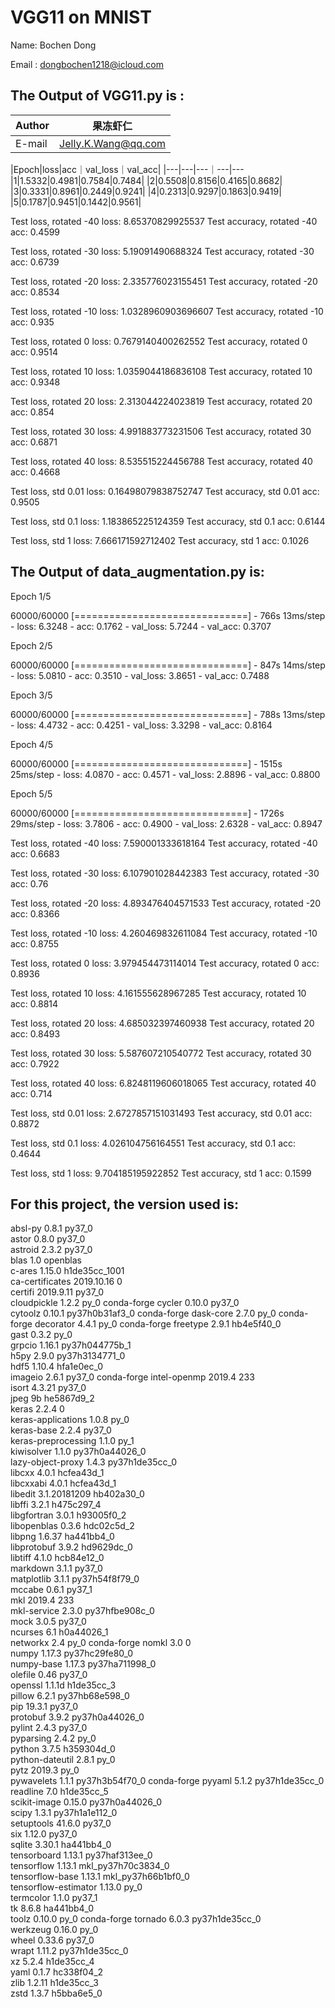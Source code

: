 # VGG11 on MNIST
Name: Bochen Dong

Email : dongbochen1218@icloud.com


## The Output of VGG11.py is :

|Author|果冻虾仁|
|---|---
|E-mail|Jelly.K.Wang@qq.com

|Epoch|loss|acc｜val_loss｜val_acc|
|---|---|---｜---|---
|1|1.5332|0.4981|0.7584|0.7484|
|2|0.5508|0.8156|0.4165|0.8682|
|3|0.3331|0.8961|0.2449|0.9241|
|4|0.2313|0.9297|0.1863|0.9419|
|5|0.1787|0.9451|0.1442|0.9561|


Test loss, rotated  -40  loss: 8.65370829925537
Test accuracy, rotated  -40  acc: 0.4599

Test loss, rotated  -30  loss: 5.19091490688324
Test accuracy, rotated  -30  acc: 0.6739

Test loss, rotated  -20  loss: 2.335776023155451
Test accuracy, rotated  -20  acc: 0.8534

Test loss, rotated  -10  loss: 1.0328960903696607
Test accuracy, rotated  -10  acc: 0.935

Test loss, rotated  0  loss: 0.7679140400262552
Test accuracy, rotated  0  acc: 0.9514

Test loss, rotated  10  loss: 1.0359044186836108
Test accuracy, rotated  10  acc: 0.9348

Test loss, rotated  20  loss: 2.313044224023819
Test accuracy, rotated  20  acc: 0.854

Test loss, rotated  30  loss: 4.991883773231506
Test accuracy, rotated  30  acc: 0.6871

Test loss, rotated  40  loss: 8.535515224456788
Test accuracy, rotated  40  acc: 0.4668

Test loss, std   0.01  loss: 0.16498079838752747
Test accuracy, std   0.01  acc: 0.9505

Test loss, std   0.1  loss: 1.183865225124359
Test accuracy, std   0.1  acc: 0.6144

Test loss, std   1  loss: 7.666171592712402
Test accuracy, std   1  acc: 0.1026


## The Output of data_augmentation.py is:
Epoch 1/5

60000/60000 [==============================] - 766s 13ms/step - loss: 6.3248 - acc: 0.1762 - val_loss: 5.7244 - val_acc: 0.3707

Epoch 2/5

60000/60000 [==============================] - 847s 14ms/step - loss: 5.0810 - acc: 0.3510 - val_loss: 3.8651 - val_acc: 0.7488

Epoch 3/5

60000/60000 [==============================] - 788s 13ms/step - loss: 4.4732 - acc: 0.4251 - val_loss: 3.3298 - val_acc: 0.8164

Epoch 4/5

60000/60000 [==============================] - 1515s 25ms/step - loss: 4.0870 - acc: 0.4571 - val_loss: 2.8896 - val_acc: 0.8800

Epoch 5/5

60000/60000 [==============================] - 1726s 29ms/step - loss: 3.7806 - acc: 0.4900 - val_loss: 2.6328 - val_acc: 0.8947

Test loss, rotated  -40  loss: 7.590001333618164
Test accuracy, rotated  -40  acc: 0.6683

Test loss, rotated  -30  loss: 6.107901028442383
Test accuracy, rotated  -30  acc: 0.76

Test loss, rotated  -20  loss: 4.893476404571533
Test accuracy, rotated  -20  acc: 0.8366

Test loss, rotated  -10  loss: 4.260469832611084
Test accuracy, rotated  -10  acc: 0.8755

Test loss, rotated  0  loss: 3.979454473114014
Test accuracy, rotated  0  acc: 0.8936

Test loss, rotated  10  loss: 4.161555628967285
Test accuracy, rotated  10  acc: 0.8814

Test loss, rotated  20  loss: 4.685032397460938
Test accuracy, rotated  20  acc: 0.8493

Test loss, rotated  30  loss: 5.587607210540772
Test accuracy, rotated  30  acc: 0.7922

Test loss, rotated  40  loss: 6.8248119606018065
Test accuracy, rotated  40  acc: 0.714

Test loss, std   0.01  loss: 2.6727857151031493
Test accuracy, std   0.01  acc: 0.8872

Test loss, std   0.1  loss: 4.026104756164551
Test accuracy, std   0.1  acc: 0.4644

Test loss, std   1  loss: 9.704185195922852
Test accuracy, std   1  acc: 0.1599

## For this project, the version used is:
absl-py                   0.8.1                    py37_0  
astor                     0.8.0                    py37_0  
astroid                   2.3.2                    py37_0  
blas                      1.0                    openblas  
c-ares                    1.15.0            h1de35cc_1001  
ca-certificates           2019.10.16                    0  
certifi                   2019.9.11                py37_0  
cloudpickle               1.2.2                      py_0    conda-forge
cycler                    0.10.0                   py37_0  
cytoolz                   0.10.1           py37h0b31af3_0    conda-forge
dask-core                 2.7.0                      py_0    conda-forge
decorator                 4.4.1                      py_0    conda-forge
freetype                  2.9.1                hb4e5f40_0  
gast                      0.3.2                      py_0  
grpcio                    1.16.1           py37h044775b_1  
h5py                      2.9.0            py37h3134771_0  
hdf5                      1.10.4               hfa1e0ec_0  
imageio                   2.6.1                    py37_0    conda-forge
intel-openmp              2019.4                      233  
isort                     4.3.21                   py37_0  
jpeg                      9b                   he5867d9_2  
keras                     2.2.4                         0  
keras-applications        1.0.8                      py_0  
keras-base                2.2.4                    py37_0  
keras-preprocessing       1.1.0                      py_1  
kiwisolver                1.1.0            py37h0a44026_0  
lazy-object-proxy         1.4.3            py37h1de35cc_0  
libcxx                    4.0.1                hcfea43d_1  
libcxxabi                 4.0.1                hcfea43d_1  
libedit                   3.1.20181209         hb402a30_0  
libffi                    3.2.1                h475c297_4  
libgfortran               3.0.1                h93005f0_2  
libopenblas               0.3.6                hdc02c5d_2  
libpng                    1.6.37               ha441bb4_0  
libprotobuf               3.9.2                hd9629dc_0  
libtiff                   4.1.0                hcb84e12_0  
markdown                  3.1.1                    py37_0  
matplotlib                3.1.1            py37h54f8f79_0  
mccabe                    0.6.1                    py37_1  
mkl                       2019.4                      233  
mkl-service               2.3.0            py37hfbe908c_0  
mock                      3.0.5                    py37_0  
ncurses                   6.1                  h0a44026_1  
networkx                  2.4                        py_0    conda-forge
nomkl                     3.0                           0  
numpy                     1.17.3           py37hc29fe80_0  
numpy-base                1.17.3           py37ha711998_0  
olefile                   0.46                     py37_0  
openssl                   1.1.1d               h1de35cc_3  
pillow                    6.2.1            py37hb68e598_0  
pip                       19.3.1                   py37_0  
protobuf                  3.9.2            py37h0a44026_0  
pylint                    2.4.3                    py37_0  
pyparsing                 2.4.2                      py_0  
python                    3.7.5                h359304d_0  
python-dateutil           2.8.1                      py_0  
pytz                      2019.3                     py_0  
pywavelets                1.1.1            py37h3b54f70_0    conda-forge
pyyaml                    5.1.2            py37h1de35cc_0  
readline                  7.0                  h1de35cc_5  
scikit-image              0.15.0           py37h0a44026_0  
scipy                     1.3.1            py37h1a1e112_0  
setuptools                41.6.0                   py37_0  
six                       1.12.0                   py37_0  
sqlite                    3.30.1               ha441bb4_0  
tensorboard               1.13.1           py37haf313ee_0  
tensorflow                1.13.1          mkl_py37h70c3834_0  
tensorflow-base           1.13.1          mkl_py37h66b1bf0_0  
tensorflow-estimator      1.13.0                     py_0  
termcolor                 1.1.0                    py37_1  
tk                        8.6.8                ha441bb4_0  
toolz                     0.10.0                     py_0    conda-forge
tornado                   6.0.3            py37h1de35cc_0  
werkzeug                  0.16.0                     py_0  
wheel                     0.33.6                   py37_0  
wrapt                     1.11.2           py37h1de35cc_0  
xz                        5.2.4                h1de35cc_4  
yaml                      0.1.7                hc338f04_2  
zlib                      1.2.11               h1de35cc_3  
zstd                      1.3.7                h5bba6e5_0  
